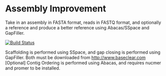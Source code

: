Assembly Improvement
====================
Take in an assembly in FASTA format, reads in FASTQ format, and optionally a reference and produce a better reference using Abacas/SSpace and GapFiller.

[![Build Status](https://travis-ci.org/sanger-pathogens/assembly_improvement.svg?branch=master)](https://travis-ci.org/sanger-pathogens/assembly_improvement)

Scaffolding is performed using SSpace, and gap closing is performed using GapFiller. Both must be downloaded from http://www.baseclear.com
[Optional] Contig Ordering is performed using Abacas, and requires nucmer and promer to be installed.


